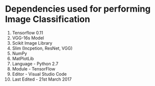 # Dependencies used for performing Image Classification

   1. Tensorflow 0.11
   2. VGG-16s Model
   3. Scikit Image Library
   4. Slim (Incpetion, ResNet, VGG)
   5. NumPy
   6. MatPlotLib
   7. Language - Python 2.7
   8. Module - TensorFlow
   9. Editor - Visual Studio Code
   10. Last Edited - 21st March 2017
